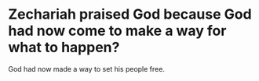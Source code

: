 # Zechariah praised God because God had now come to make a way for what to happen?

God had now made a way to set his people free.
